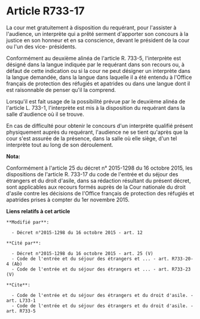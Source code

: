 # Article R733-17

La cour met gratuitement à disposition du requérant, pour l'assister à l'audience, un interprète qui a prêté serment
d'apporter son concours à la justice en son honneur et en sa conscience, devant le président de la cour ou l'un des vice-
présidents. 

Conformément au deuxième alinéa de l'article R. 733-5, l'interprète est désigné dans la langue indiquée par le requérant dans
son recours ou, à défaut de cette indication ou si la cour ne peut désigner un interprète dans la langue demandée, dans la
langue dans laquelle il a été entendu à l'Office français de protection des réfugiés et apatrides ou dans une langue dont il
est raisonnable de penser qu'il la comprend.

Lorsqu'il est fait usage de la possibilité prévue par le deuxième alinéa de l'article L. 733-1, l'interprète est mis à la
disposition du requérant dans la salle d'audience où il se trouve. 

En cas de difficulté pour obtenir le concours d'un interprète qualifié présent physiquement auprès du requérant, l'audience
ne se tient qu'après que la cour s'est assurée de la présence, dans la salle où elle siège, d'un tel interprète tout au long
de son déroulement.

**Nota:**

Conformément à l'article 25 du décret n° 2015-1298 du 16 octobre 2015, les dispositions de l'article R. 733-17 du code de
l'entrée et du séjour des étrangers et du droit d'asile, dans sa rédaction résultant du présent décret, sont applicables aux
recours formés auprès de la Cour nationale du droit d'asile contre les décisions de l'Office français de protection des
réfugiés et apatrides prises à compter du 1er novembre 2015.

**Liens relatifs à cet article**

	**Modifié par**:

	  - Décret n°2015-1298 du 16 octobre 2015 - art. 12

	**Cité par**:

	  - Décret n°2015-1298 du 16 octobre 2015 - art. 25 (V)
	  - Code de l'entrée et du séjour des étrangers et ... - art. R733-20-4 (Ab)
	  - Code de l'entrée et du séjour des étrangers et ... - art. R733-23 (V)

	**Cite**:

	  - Code de l'entrée et du séjour des étrangers et du droit d'asile. - art. L733-1
	  - Code de l'entrée et du séjour des étrangers et du droit d'asile. - art. R733-5
